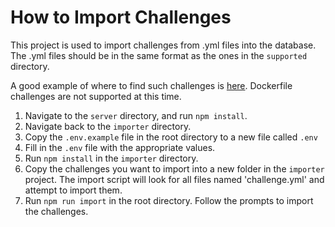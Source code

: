 # How to Import Challenges

This project is used to import challenges from .yml files into the database. The .yml files should be in the same format as the ones in the `supported` directory.

A good example of where to find such challenges is [here](https://github.com/csivitu/ctf-challenges/tree/master). Dockerfile challenges are not supported at this time.

1. Navigate to the `server` directory, and run `npm install`.
1. Navigate back to the `importer` directory.
1. Copy the `.env.example` file in the root directory to a new file called `.env`
1. Fill in the `.env` file with the appropriate values.
1. Run `npm install` in the `importer` directory.
1. Copy the challenges you want to import into a new folder in the `importer` project. The import script will look for all files named 'challenge.yml' and attempt to import them.
1. Run `npm run import` in the root directory. Follow the prompts to import the challenges.
